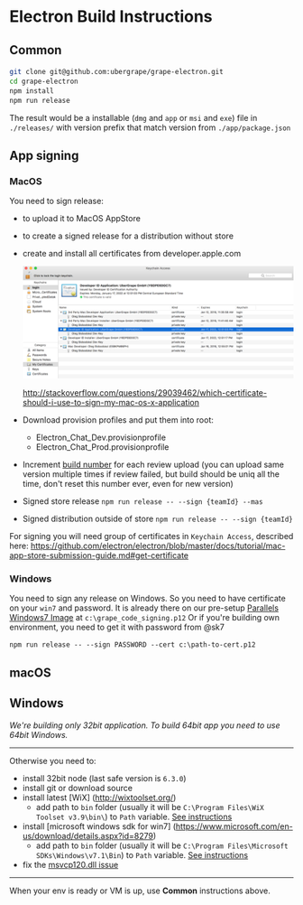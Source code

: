 # Electron Build Instructions

## Common

```bash
git clone git@github.com:ubergrape/grape-electron.git
cd grape-electron
npm install
npm run release
```
The result would be a installable (`dmg` and `app` or `msi` and `exe`) file in `./releases/` with version prefix that match version from `./app/package.json`

## App signing

### MacOS

You need to sign release:

- to upload it to MacOS AppStore
- to create a signed release for a distribution without store
- create and install all certificates from developer.apple.com

  ![](./images/mac-certificates-screen.png)

  http://stackoverflow.com/questions/29039462/which-certificate-should-i-use-to-sign-my-mac-os-x-application
- Download provision profiles and put them into root:
  - Electron_Chat_Dev.provisionprofile
  - Electron_Chat_Prod.provisionprofile
- Increment [build number](https://github.com/ubergrape/grape-electron/blob/master/app/package.json#L7) for each review upload (you can upload same version multiple times if review failed, but build should be uniq all the time, don't reset this number ever, even for new version)

- Signed store release `npm run release -- --sign {teamId} --mas`
- Signed distribution outside of store `npm run release -- --sign {teamId}`

For signing you will need group of certificates in `Keychain Access`, described here: https://github.com/electron/electron/blob/master/docs/tutorial/mac-app-store-submission-guide.md#get-certificate

### Windows
You need to sign any release on Windows.
So you need to have certificate on your `win7` and password.
It is already there on our pre-setup [Parallels Windows7 Image](https://github.com/ubergrape/chatgrape/wiki/Electron-Build-Instructions#windows-1) at `c:\grape_code_signing.p12`
Or if you're building own environment, you need to get it with password from @sk7

```
npm run release -- --sign PASSWORD --cert c:\path-to-cert.p12
```

## macOS

## Windows

_We're building only 32bit application._
_To build 64bit app you need to use 64bit Windows._

-----

Otherwise you need to:
 * install 32bit node (last safe version is `6.3.0`)
 * install git or download source
 * install latest [WiX] (http://wixtoolset.org/)
   * add path to `bin` folder (usually it will be `C:\Program Files\WiX Toolset v3.9\bin\`) to `Path` variable. [See instructions](http://www.nextofwindows.com/how-to-addedit-environment-variables-in-windows-7)
 * install [microsoft windows sdk for win7] (https://www.microsoft.com/en-us/download/details.aspx?id=8279)
   * add path to `bin` folder (usually it will be `C:\Program Files\Microsoft SDKs\Windows\v7.1\Bin`) to `Path` variable. [See instructions](http://www.nextofwindows.com/how-to-addedit-environment-variables-in-windows-7)
 * fix the [msvcp120.dll issue](https://www.google.com.ua/webhp?sourceid=chrome-instant&ion=1&espv=2&ie=UTF-8#q=msvcp120+dll+windows)

-----

When your env is ready or VM is up, use **Common** instructions above.

